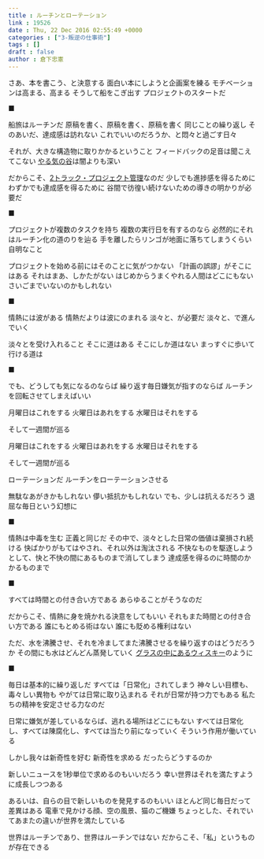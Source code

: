 ```yaml
---
title : ルーチンとローテーション
link : 19526
date : Thu, 22 Dec 2016 02:55:49 +0000
categories : ["3-叛逆の仕事術"]
tags : []
draft : false
author : 倉下忠憲
---
```


さあ、本を書こう、と決意する
面白い本にしようと企画案を練る
モチベーションは高まる、高まる
そうして船をこぎ出す
プロジェクトのスタートだ

■

船旅はルーチンだ
原稿を書く、原稿を書く、原稿を書く
同じことの繰り返し
そのあいだ、達成感は訪れない
これでいいのだろうか、と悶々と過ごす日々

それが、大きな構造物に取りかかるということ
フィードバックの足音は聞こえてこない
<a href="https://rashita.net/blog/?p=9694">やる気の谷</a>は闇よりも深い

だからこそ、<a href="https://rashita.net/blog/?p=19420">2トラック・プロジェクト管理</a>なのだ
少しでも進捗感を得るために
わずかでも達成感を得るために
谷間で彷徨い続けないための導きの明かりが必要だ

■

プロジェクトが複数のタスクを持ち
複数の実行日を有するのなら
必然的にそれはルーチン化の道のりを辿る
手を離したらリンゴが地面に落ちてしまうくらい自明なこと

プロジェクトを始める前にはそのことに気がつかない
「計画の誤謬」がそこにはある
それはまあ、しかたがない
はじめからうまくやれる人間はどこにもない
さいごまでいないのかもしれない

■

情熱には波がある
情熱だよりは波にのまれる
淡々と、が必要だ
淡々と、で進んでいく

淡々とを受け入れること
そこに道はある
そこにしか道はない
まっすぐに歩いて行ける道は

■

でも、どうしても気になるのならば
繰り返す毎日嫌気が指すのならば
ルーチンを回転させてしまえばいい

月曜日はこれをする
火曜日はあれをする
水曜日はそれをする

そして一週間が巡る

月曜日はこれをする
火曜日はあれをする
水曜日はそれをする

そして一週間が巡る

ローテーションだ
ルーチンをローテーションさせる

無駄なあがきかもしれない
儚い抵抗かもしれない
でも、少しは抗えるだろう
退屈な毎日という幻想に

■

情熱は中毒を生む
正義と同じだ
その中で、淡々とした日常の価値は棄損され続ける
快ばかりがもてはやされ、それ以外は淘汰される
不快なものを駆逐しようとして、快と不快の間にあるものまで消してしまう
達成感を得るのに時間のかかるものまで

■

すべては時間との付き合い方である
あらゆることがそうなのだ

だからこそ、情熱に身を焼かれる決意をしてもいい
それもまた時間との付き合い方である
誰にもとめる術はない
誰にも貶める権利はない

ただ、水を沸騰させ、それを冷ましてまた沸騰させるを繰り返すのはどうだろうか
その間にも水はどんどん蒸発していく
<a href="https://rashita.net/blog/?p=4051">グラスの中にあるウィスキー</a>のように

■

毎日は基本的に繰り返しだ
すべては「日常化」されてしまう
神々しい目標も、毒々しい異物も
やがては日常に取り込まれる
それが日常が持つ力でもある
私たちの精神を安定させる力なのだ

日常に嫌気が差しているならば、逃れる場所はどこにもない
すべては日常化し、すべては陳腐化し、すべては当たり前になっていく
そういう作用が働いている

しかし我々は新奇性を好む
新奇性を求める
だったらどうするのか

新しいニュースを1秒単位で求めるのもいいだろう
幸い世界はそれを満たすように成長しつつある

あるいは、自らの目で新しいものを発見するのもいい
ほとんど同じ毎日だって差異はある
電車で見かける顔、空の風景、猫のご機嫌
ちょっとした、それでいてあまたの違いが世界を満たしている

世界はルーチンであり、世界はルーチンではない
だからこそ、「私」というものが存在できる